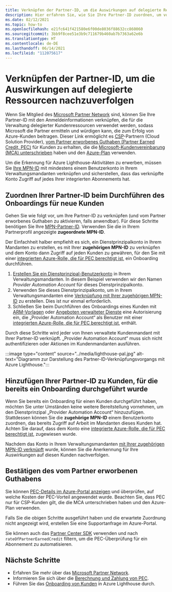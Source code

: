 ```yaml
---
title: Verknüpfen der Partner-ID, um die Auswirkungen auf delegierte Ressourcen nachzuverfolgen
description: Hier erfahren Sie, wie Sie Ihre Partner-ID zuordnen, um vom Partner erworbenes Guthaben (Partner Earned Credit, PEC) für Kundenressourcen zu erhalten, die Sie über Azure Lighthouse verwalten.
ms.date: 02/12/2021
ms.topic: how-to
ms.openlocfilehash: e21fc641f421580e6f00de8036f88632cc860060
ms.sourcegitcommit: 3bb9f8cee51e3b9c711679b460ab7b7363a62e6b
ms.translationtype: HT
ms.contentlocale: de-DE
ms.lasthandoff: 06/14/2021
ms.locfileid: "112075617"
---
```

# <a name="link-your-partner-id-to-track-your-impact-on-delegated-resources"></a>Verknüpfen der Partner-ID, um die Auswirkungen auf delegierte Ressourcen nachzuverfolgen 

Wenn Sie Mitglied des [Microsoft Partner Network](https://partner.microsoft.com/) sind, können Sie Ihre Partner-ID mit den Anmeldeinformationen verknüpfen, die für die Verwaltung delegierter Kundenressourcen verwendet werden, sodass Microsoft die Partner ermitteln und würdigen kann, die zum Erfolg von Azure-Kunden beitragen. Dieser Link ermöglicht es [CSP](/partner-center/csp-overview)-Partnern (Cloud Solution Provider), [vom Partner erworbenes Guthaben (Partner Earned Credit, PEC)](/partner-center/partner-earned-credit) für Kunden zu erhalten, die die [Microsoft-Kundenvereinbarung (MCA) unterschrieben](/partner-center/confirm-customer-agreement) haben und den [Azure-Plan](/partner-center/azure-plan-get-started) verwenden.

Um die Erkennung für Azure Lighthouse-Aktivitäten zu erwerben, müssen Sie [Ihre MPN-ID](../../cost-management-billing/manage/link-partner-id.md) mit mindestens einem Benutzerkonto in Ihrem Verwaltungsmandanten verknüpfen und sicherstellen, dass das verknüpfte Konto Zugriff auf jedes Ihrer integrierten Abonnements hat.

## <a name="associate-your-partner-id-when-you-onboard-new-customers"></a>Zuordnen Ihrer Partner-ID beim Durchführen des Onboardings für neue Kunden

Gehen Sie wie folgt vor, um Ihre Partner-ID zu verknüpfen (und vom Partner erworbenes Guthaben zu aktivieren, falls anwendbar). Für diese Schritte benötigen Sie Ihre [MPN-Partner-ID](/partner-center/partner-center-account-setup#locate-your-mpn-id). Verwenden Sie die in Ihrem Partnerprofil angezeigte **zugeordnete MPN-ID**.

Der Einfachheit halber empfiehlt es sich, ein Dienstprinzipalkonto in Ihrem Mandanten zu erstellen, es mit Ihrer **zugehörigen MPN-ID** zu verknüpfen und dem Konto dann Zugriff auf jeden Kunden zu gewähren, für den Sie mit einer [integrierten Azure-Rolle, die für PEC berechtigt ist](/partner-center/azure-roles-perms-pec), ein Onboarding durchführen.

1. [Erstellen Sie ein Dienstprinzipal-Benutzerkonto](../../active-directory/develop/howto-authenticate-service-principal-powershell.md) in Ihrem Verwaltungsmandanten. In diesem Beispiel verwenden wir den Namen *Provider Automation Account* für dieses Dienstprinzipalkonto.
1. Verwenden Sie dieses Dienstprinzipalkonto, um in Ihrem Verwaltungsmandanten eine [Verknüpfung mit Ihrer zugehörigen MPN-ID](../../cost-management-billing/manage/link-partner-id.md#link-to-a-partner-id) zu erstellen. Dies ist nur einmal erforderlich.
1. Schließen Sie beim Durchführen des Onboardings eines Kunden mit [ARM-Vorlagen](onboard-customer.md) oder [Angeboten verwalteter Dienste](publish-managed-services-offers.md) eine Autorisierung ein, die „Provider Automation Account“ als Benutzer mit einer [integrierten Azure-Rolle, die für PEC berechtigt ist](/partner-center/azure-roles-perms-pec), enthält.

Durch diese Schritte wird jeder von Ihnen verwaltete Kundenmandant mit Ihrer Partner-ID verknüpft. „Provider Automation Account“ muss sich nicht authentifizieren oder Aktionen im Kundenmandanten ausführen.

:::image type="content" source="../media/lighthouse-pal.jpg" alt-text="Diagramm zur Darstellung des Partner-ID-Verknüpfungsvorgangs mit Azure Lighthouse.":::

## <a name="add-your-partner-id-to-previously-onboarded-customers"></a>Hinzufügen Ihrer Partner-ID zu Kunden, für die bereits ein Onboarding durchgeführt wurde

Wenn Sie bereits ein Onboarding für einen Kunden durchgeführt haben, möchten Sie unter Umständen keine weitere Bereitstellung vornehmen, um den Dienstprinzipal „Provider Automation Account“ hinzuzufügen. Stattdessen können Sie die **zugehörige MPN-ID** einem Benutzerkonto zuordnen, das bereits Zugriff auf Arbeit im Mandanten dieses Kunden hat. Achten Sie darauf, dass dem Konto eine [integrierte Azure-Rolle, die für PEC berechtigt ist](/partner-center/azure-roles-perms-pec), zugewiesen wurde.

Nachdem das Konto in Ihrem Verwaltungsmandanten [mit Ihrer zugehörigen MPN-ID verknüpft](../../cost-management-billing/manage/link-partner-id.md#link-to-a-partner-id) wurde, können Sie die Anerkennung für Ihre Auswirkungen auf diesen Kunden nachverfolgen.

## <a name="confirm-partner-earned-credit"></a>Bestätigen des vom Partner erworbenen Guthabens

Sie können [PEC-Details im Azure-Portal anzeigen](/partner-center/partner-earned-credit-explanation#azure-cost-management) und überprüfen, auf welche Kosten der PEC-Vorteil angewendet wurde. Beachten Sie, dass PEC nur für CSP-Kunden gilt, die die MCA unterschrieben haben und den Azure-Plan verwenden.

Falls Sie die obigen Schritte ausgeführt haben und die erwartete Zuordnung nicht angezeigt wird, erstellen Sie eine Supportanfrage im Azure-Portal.

Sie können auch das [Partner Center SDK](/partner-center/develop/get-invoice-unbilled-consumption-lineitems) verwenden und nach `rateOfPartnerEarnedCredit` filtern, um die PEC-Überprüfung für ein Abonnement zu automatisieren.

## <a name="next-steps"></a>Nächste Schritte

- Erfahren Sie mehr über das [Microsoft Partner Network](/partner-center/mpn-overview).
- Informieren Sie sich über die [Berechnung und Zahlung von PEC](/partner-center/partner-earned-credit-explanation).
- Führen Sie das [Onboarding von Kunden](onboard-customer.md) in Azure Lighthouse durch.